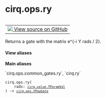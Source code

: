 <div itemscope itemtype="http://developers.google.com/ReferenceObject">
<meta itemprop="name" content="cirq.ops.ry" />
<meta itemprop="path" content="Stable" />
</div>

# cirq.ops.ry

<!-- Insert buttons and diff -->

<table class="tfo-notebook-buttons tfo-api" align="left">

<td>
  <a target="_blank" href="https://github.com/quantumlib/cirq/tree/master/cirq/ops/common_gates.py">
    <img src="https://www.tensorflow.org/images/GitHub-Mark-32px.png" />
    View source on GitHub
  </a>
</td>
</table>



Returns a gate with the matrix e^{-i Y rads / 2}.

<section class="expandable">
  <h4 class="showalways">View aliases</h4>
  <p>
<b>Main aliases</b>
<p>`cirq.ops.common_gates.ry`, `cirq.ry`</p>
</p>
</section>

<pre class="devsite-click-to-copy prettyprint lang-py tfo-signature-link">
<code>cirq.ops.ry(
    rads: <a href="../../cirq/value/TParamVal.md"><code>cirq.value.TParamVal</code></a>
) -> <a href="../../cirq/ops/YPowGate.md"><code>cirq.ops.YPowGate</code></a>
</code></pre>



<!-- Placeholder for "Used in" -->
